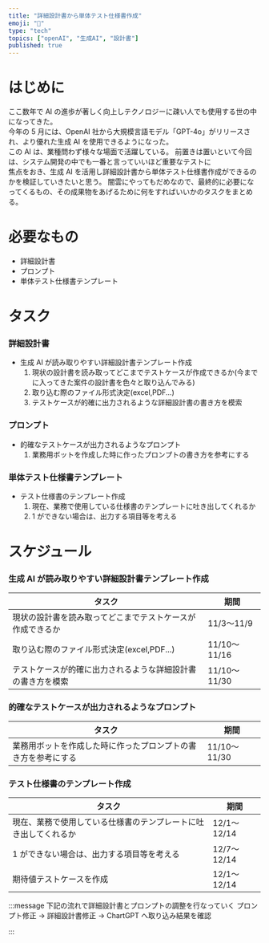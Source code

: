 ```yaml
---
title: "詳細設計書から単体テスト仕様書作成"
emoji: "📄"
type: "tech"
topics: ["openAI", "生成AI", "設計書"]
published: true
---
```


# はじめに

ここ数年で AI の進歩が著しく向上しテクノロジーに疎い人でも使用する世の中になってきた。  
今年の 5 月には、OpenAI 社から大規模言語モデル「GPT-4o」がリリースされ、より優れた生成 AI を使用できるようになった。  
この AI は、業種問わず様々な場面で活躍している。
前置きは置いといて今回は、システム開発の中でも一番と言っていいほど重要なテストに  
焦点をおき、生成 AI を活用し詳細設計書から単体テスト仕様書作成ができるのかを検証していきたいと思う。
闇雲にやってもだめなので、最終的に必要になってくるもの、その成果物をあげるために何をすればいいかのタスクをまとめる。

# 必要なもの

- 詳細設計書
- プロンプト
- 単体テスト仕様書テンプレート

# タスク

### 詳細設計書

- 生成 AI が読み取りやすい詳細設計書テンプレート作成
  1. 現状の設計書を読み取ってどこまでテストケースが作成できるか(今までに入ってきた案件の設計書を色々と取り込んでみる)
  2. 取り込む際のファイル形式決定(excel,PDF...)
  3. テストケースが的確に出力されるような詳細設計書の書き方を模索

### プロンプト

- 的確なテストケースが出力されるようなプロンプト
  1. 業務用ボットを作成した時に作ったプロンプトの書き方を参考にする

### 単体テスト仕様書テンプレート

- テスト仕様書のテンプレート作成
  1. 現在、業務で使用している仕様書のテンプレートに吐き出してくれるか
  2. 1 ができない場合は、出力する項目等を考える

# スケジュール

### 生成 AI が読み取りやすい詳細設計書テンプレート作成

| タスク                                                       | 期間         |
| ------------------------------------------------------------ | ------------ |
| 現状の設計書を読み取ってどこまでテストケースが作成できるか   | 11/3〜11/9   |
| 取り込む際のファイル形式決定(excel,PDF...)                   | 11/10〜11/16 |
| テストケースが的確に出力されるような詳細設計書の書き方を模索 | 11/10〜11/30 |

### 的確なテストケースが出力されるようなプロンプト

| タスク                                                         | 期間         |
| -------------------------------------------------------------- | ------------ |
| 業務用ボットを作成した時に作ったプロンプトの書き方を参考にする | 11/10〜11/30 |

### テスト仕様書のテンプレート作成

| タスク                                                           | 期間        |
| ---------------------------------------------------------------- | ----------- |
| 現在、業務で使用している仕様書のテンプレートに吐き出してくれるか | 12/1〜12/14 |
| 1 ができない場合は、出力する項目等を考える                       | 12/7〜12/14 |
| 期待値テストケースを作成                                         | 12/1〜12/14 |

:::message
下記の流れで詳細設計書とプロンプトの調整を行なっていく
プロンプト修正 → 詳細設計書修正 → ChartGPT へ取り込み結果を確認

:::
